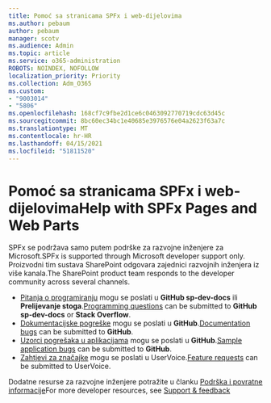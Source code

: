 ```yaml
---
title: Pomoć sa stranicama SPFx i web-dijelovima
ms.author: pebaum
author: pebaum
manager: scotv
ms.audience: Admin
ms.topic: article
ms.service: o365-administration
ROBOTS: NOINDEX, NOFOLLOW
localization_priority: Priority
ms.collection: Adm_O365
ms.custom:
- "9003014"
- "5806"
ms.openlocfilehash: 168cf7c9fbe2d1ce6c0463092770719cdc63d45c
ms.sourcegitcommit: 8bc60ec34bc1e40685e3976576e04a2623f63a7c
ms.translationtype: MT
ms.contentlocale: hr-HR
ms.lasthandoff: 04/15/2021
ms.locfileid: "51811520"
---
```

# <a name="help-with-spfx-pages-and-web-parts"></a><span data-ttu-id="4488f-102">Pomoć sa stranicama SPFx i web-dijelovima</span><span class="sxs-lookup"><span data-stu-id="4488f-102">Help with SPFx Pages and Web Parts</span></span>

<span data-ttu-id="4488f-103">SPFx se podržava samo putem podrške za razvojne inženjere za Microsoft.</span><span class="sxs-lookup"><span data-stu-id="4488f-103">SPFx is supported through Microsoft developer support only.</span></span> <span data-ttu-id="4488f-104">Proizvodni tim sustava SharePoint odgovara zajednici razvojnih inženjera iz više kanala.</span><span class="sxs-lookup"><span data-stu-id="4488f-104">The SharePoint product team responds to the developer community across several channels.</span></span>

- <span data-ttu-id="4488f-105">[Pitanja o programiranju](https://docs.microsoft.com/sharepoint/dev/support-feedback#programming-questions) mogu se poslati u **GitHub sp-dev-docs** ili **Prelijevanje stoga**.</span><span class="sxs-lookup"><span data-stu-id="4488f-105">[Programming questions](https://docs.microsoft.com/sharepoint/dev/support-feedback#programming-questions)  can be submitted to  **GitHub sp-dev-docs**  or  **Stack Overflow**.</span></span>
- <span data-ttu-id="4488f-106">[Dokumentacijske pogreške](https://docs.microsoft.com/sharepoint/dev/support-feedback#documentation-bugs) mogu se poslati u **GitHub**.</span><span class="sxs-lookup"><span data-stu-id="4488f-106">[Documentation bugs](https://docs.microsoft.com/sharepoint/dev/support-feedback#documentation-bugs)  can be submitted to **GitHub**.</span></span>
- <span data-ttu-id="4488f-107">[Uzorci pogrešaka u aplikacijama](https://docs.microsoft.com/sharepoint/dev/support-feedback#sample-application-bugs) mogu se poslati u **GitHub**.</span><span class="sxs-lookup"><span data-stu-id="4488f-107">[Sample application bugs](https://docs.microsoft.com/sharepoint/dev/support-feedback#sample-application-bugs)  can be submitted to  **GitHub**.</span></span>
- <span data-ttu-id="4488f-108">[Zahtjevi za značajke](https://docs.microsoft.com/sharepoint/dev/support-feedback#feature-requests) mogu se poslati u UserVoice.</span><span class="sxs-lookup"><span data-stu-id="4488f-108">[Feature requests](https://docs.microsoft.com/sharepoint/dev/support-feedback#feature-requests)  can be submitted to UserVoice.</span></span>

<span data-ttu-id="4488f-109">Dodatne resurse za razvojne inženjere potražite u članku [Podrška i povratne informacije](https://docs.microsoft.com/sharepoint/dev/support-feedback)</span><span class="sxs-lookup"><span data-stu-id="4488f-109">For more developer resources, see  [Support & feedback](https://docs.microsoft.com/sharepoint/dev/support-feedback)</span></span>